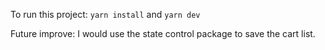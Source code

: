 To run this project:
`yarn install` and `yarn dev`

Future improve:
   I would use the state control package to save the cart list. 
